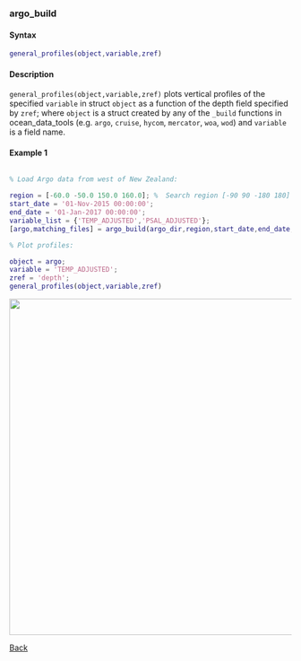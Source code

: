 ### argo_build

#### Syntax

```Matlab
general_profiles(object,variable,zref)
```
#### Description

``general_profiles(object,variable,zref)`` plots vertical profiles of the specified ``variable`` in struct ``object`` as a function of the depth field specified by ``zref``; where ``object`` is a struct created by any of the ``_build`` functions in ocean_data_tools (e.g. ``argo``, ``cruise``, ``hycom``, ``mercator``, ``woa``, ``wod``) and ``variable`` is a field name.

#### Example 1


```Matlab

% Load Argo data from west of New Zealand:

region = [-60.0 -50.0 150.0 160.0]; %  Search region [-90 90 -180 180]
start_date = '01-Nov-2015 00:00:00';
end_date = '01-Jan-2017 00:00:00';
variable_list = {'TEMP_ADJUSTED','PSAL_ADJUSTED'};
[argo,matching_files] = argo_build(argo_dir,region,start_date,end_date,variable_list);

% Plot profiles:

object = argo;
variable = 'TEMP_ADJUSTED';
zref = 'depth';
general_profiles(object,variable,zref)

```
<img src="https://user-images.githubusercontent.com/24570061/88301788-11fa3f00-ccd3-11ea-9cdf-1622f701bfe9.png" width="600">

[Back](https://github.com/lnferris/ocean_data_tools#general-functions-for-subsetting-and-plotting-uniform-structs-1)

